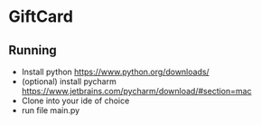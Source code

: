 # GiftCard
 
## Running 

- Install python https://www.python.org/downloads/
- (optional) install pycharm https://www.jetbrains.com/pycharm/download/#section=mac
- Clone into your ide of choice 
- run file main.py

